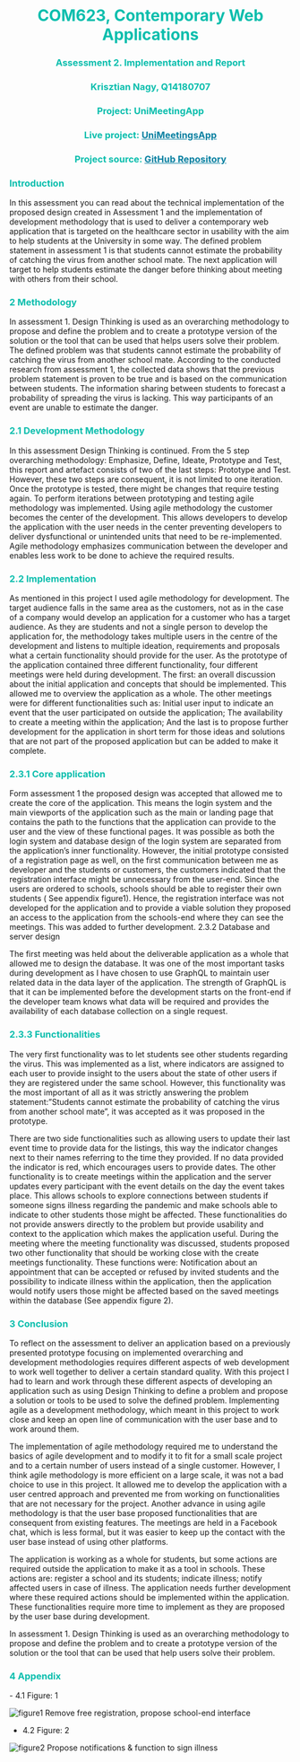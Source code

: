 <h1 style="color:#0abead; text-align: center;"> COM623, Contemporary Web Applications</h1>
<h3 style="color:#0abead; text-align: center;">Assessment 2. Implementation and Report </h3>
<h3 style="color:#0abead; text-align: center;">Krisztian Nagy, Q14180707</h3>
<h3 style="color:#0abead; text-align: center;">Project: UniMeetingApp</h3>

<h3 style="color:#0abead; text-align: center;">Live project: <a href="https://unimeetingsapp.herokuapp.com/" style="color:#0880A1; font-weight: bold" rel="noopener noreferrer" target="_blank">UniMeetingsApp</a></h3>

<h3 style="color:#0abead; text-align: center;">Project source: <a href="https://github.com/Chrys-code/com623
" style="color:#0880A1; font-weight: bold" rel="noopener noreferrer" target="_blank">GitHub Repository</a></h3>

<h3 style="color:#0abead; text-align: left;">Introduction</h3>

In this assessment you can read about the technical implementation of the proposed design created in Assessment 1 and the implementation of development methodology that is used to deliver a contemporary web application that is targeted on the healthcare sector in usability with the aim to help students at the University in some way. The defined problem statement in assessment 1 is that students cannot estimate the probability of catching the virus from another school mate. The next application will target to help students estimate the danger before thinking about meeting with others from their school.

<h3 style="color:#0abead; text-align: left;">2 Methodology</h3>

In assessment 1. Design Thinking is used as an overarching methodology to propose and define the problem and to create a prototype version of the solution or the tool that can be used that helps users solve their problem. The defined problem was that students cannot estimate the probability of catching the virus from another school mate. According to the conducted research from assessment 1, the collected data shows that the previous problem statement is proven to be true and is based on the communication between students. The information sharing between students to forecast a probability of spreading the virus is lacking. This way participants of an event are unable to estimate the danger.

<h3 style="color:#0abead; text-align: left;">2.1 Development Methodology</h3>

In this assessment Design Thinking is continued. From the 5 step overarching methodology: Emphasize, Define, Ideate, Prototype and Test, this report and artefact consists of two of the last steps: Prototype and Test. However, these two steps are consequent, it is not limited to one iteration. Once the prototype is tested, there might be changes that require testing again. To perform iterations between prototyping and testing agile methodology was implemented. Using agile methodology the customer becomes the center of the development. This allows developers to develop the application with the user needs in the center preventing developers to deliver dysfunctional or unintended units that need to be re-implemented. Agile methodology emphasizes communication between the developer and enables less work to be done to achieve the required results.

<h3 style="color:#0abead; text-align: left;">2.2 Implementation</h3>

As mentioned in this project I used agile methodology for development. The target audience falls in the same area as the customers, not as in the case of a company would develop an application for a customer who has a target audience. As they are students and not a single person to develop the application for, the methodology takes multiple users in the centre of the development and listens to multiple ideation, requirements and proposals what a certain functionality should provide for the user. As the prototype of the application contained three different functionality, four different meetings were held during development. The first: an overall discussion about the initial application and concepts that should be implemented. This allowed me to overview the application as a whole. The other meetings were for different functionalities such as: Initial user input to indicate an event that the user participated on outside the application; The availability to create a meeting within the application; And the last is to propose further development for the application in short term for those ideas and solutions that are not part of the proposed application but can be added to make it complete.

<h3 style="color:#0abead; text-align: left;">2.3.1 Core application</h3>

Form assessment 1 the proposed design was accepted that allowed me to create the core of the application. This means the login system and the main viewports of the application such as the main or landing page that contains the path to the functions that the application can provide to the user and the view of these functional pages. It was possible as both the login system and database design of the login system are separated from the application’s inner functionality. However, the initial prototype consisted of a registration page as well, on the first communication between me as developer and the students or customers, the customers indicated that the registration interface might be unnecessary from the user-end. Since the users are ordered to schools, schools should be able to register their own students ( See appendix figure1). Hence, the registration interface was not developed for the application and to provide a viable solution they proposed an access to the application from the schools-end where they can see the meetings. This was added to further development.
2.3.2 Database and server design

The first meeting was held about the deliverable application as a whole that allowed me to design the database. It was one of the most important tasks during development as I have chosen to use GraphQL to maintain user related data in the data layer of the application. The strength of GraphQL is that it can be implemented before the development starts on the front-end if the developer team knows what data will be required and provides the availability of each database collection on a single request.

<h3 style="color:#0abead; text-align: left;">2.3.3 Functionalities</h3>

The very first functionality was to let students see other students regarding the virus. This was implemented as a list, where indicators are assigned to each user to provide insight to the users about the state of other users if they are registered under the same school. However, this functionality was the most important of all as it was strictly answering the problem statement:”Students cannot estimate the probability of catching the virus from another school mate”, it was accepted as it was proposed in the prototype.

There are two side functionalities such as allowing users to update their last event time to provide data for the listings, this way the indicator changes next to their names referring to the time they provided. If no data provided the indicator is red, which encourages users to provide dates. The other functionality is to create meetings within the application and the server updates every participant with the event details on the day the event takes place. This allows schools to explore connections between students if someone signs illness regarding the pandemic and make schools able to indicate to other students those might be affected. These functionalities do not provide answers directly to the problem but provide usability and context to the application which makes the application useful. During the meeting where the meeting functionality was discussed, students proposed two other functionality that should be working close with the create meetings functionality. These functions were: Notification about an appointment that can be accepted or refused by invited students and the possibility to indicate illness within the application, then the application would notify users those might be affected based on the saved meetings within the database (See appendix figure 2).

<h3 style="color:#0abead; text-align: left;">3 Conclusion</h3>

To reflect on the assessment to deliver an application based on a previously presented prototype focusing on implemented overarching and development methodologies requires different aspects of web development to work well together to deliver a certain standard quality. With this project I had to learn and work through these different aspects of developing an application such as using Design Thinking to define a problem and propose a solution or tools to be used to solve the defined problem. Implementing agile as a development methodology, which meant in this project to work close and keep an open line of communication with the user base and to work around them.

The implementation of agile methodology required me to understand the basics of agile development and to modify it to fit for a small scale project and to a certain number of users instead of a single customer. However, I think agile methodology is more efficient on a large scale, it was not a bad choice to use in this project. It allowed me to develop the application with a user centred approach and prevented me from working on functionalities that are not necessary for the project. Another advance in using agile methodology is that the user base proposed functionalities that are consequent from existing features. The meetings are held in a Facebook chat, which is less formal, but it was easier to keep up the contact with the user base instead of using other platforms.

The application is working as a whole for students, but some actions are required outside the application to make it as a tool in schools. These actions are: register a school and its students; indicate illness; notify affected users in case of illness. The application needs further development where these required actions should be implemented within the application. These functionalities require more time to implement as they are proposed by the user base during development.

In assessment 1. Design Thinking is used as an overarching methodology to propose and define the problem and to create a prototype version of the solution or the tool that can be used that help users solve their problem.

<h3 style="color:#0abead; text-align: left;">4 Appendix</h3>
 - 4.1 Figure: 1
 
![figure1](https://user-images.githubusercontent.com/55841911/104658170-26cff200-56ba-11eb-961e-7aa046332e47.png)
Remove free registration, propose school-end interface

 - 4.2 Figure: 2
 
 ![figure2](https://user-images.githubusercontent.com/55841911/104658298-6565ac80-56ba-11eb-9229-fa9495beefd4.png)
 Propose notifications & function to sign illness


